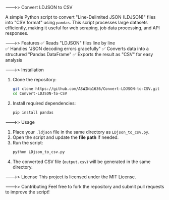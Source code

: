 --->> Convert LDJSON to CSV

A simple Python script to convert "Line-Delimited JSON (LDJSON)" files into "CSV format" using `pandas`.
This script processes large datasets efficiently, making it useful for web scraping, job data processing, and API responses.

--->> Features
✅ Reads "LDJSON" files line by line  
✅ Handles "JSON decoding errors gracefully"
✅ Converts data into a structured "Pandas DataFrame" 
✅ Exports the result as "CSV" for easy analysis  

 --->> Installation

1. Clone the repository:
   ```bash
   git clone https://github.com/ASWINa1636/Convert-LDJSON-to-CSV.git
   cd Convert-LDJSON-to-CSV
   ```

2. Install required dependencies:
   ```bash
   pip install pandas
   ```

--->> Usage

1. Place your `.ldjson` file in the same directory as `LDjson_to_csv.py`.
2. Open the script and update the **file path** if needed.
3. Run the script:
   ```bash
   python LDjson_to_csv.py
   ```
4. The converted CSV file (`output.csv`) will be generated in the same directory.

--->> License
This project is licensed under the MIT License.

--->> Contributing
Feel free to fork the repository and submit pull requests to improve the script!


